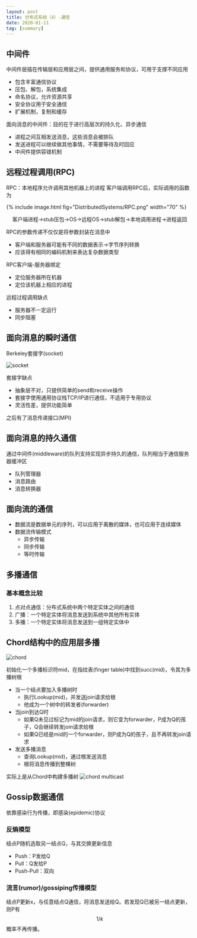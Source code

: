 ```yaml
---
layout: post
title: 分布式系统（4）-通信
date: 2020-01-11
tag: [summary]
---
```


## 中间件
中间件层插在传输层和应用层之间，提供通用服务和协议，可用于支撑不同应用
* 包含丰富通信协议
* 压包、解包，系统集成
* 命名协议，允许资源共享
* 安全协议用于安全通信
* 扩展机制，复制和缓存

面向消息的中间件：目的在于进行高层次的持久化、异步通信
* 进程之间互相发送消息，这些消息会被排队
* 发送进程可以继续做其他事情，不需要等待及时回应
* 中间件提供容错机制

## 远程过程调用(RPC)
RPC：本地程序允许调用其他机器上的进程
客户端调用RPC后，实际调用的函数为

{% include image.html fig="DistributedSystems/RPC.png" width="70" %}

<center>客户端进程->stub压包->OS->远程OS->stub解包->本地调用进程->进程返回</center>

RPC的参数传递不仅仅是将参数封装在消息中
* 客户端和服务器可能有不同的数据表示->字节序列转换
* 应该得有相同的编码机制来表达复杂数据类型

RPC客户端-服务器绑定
* 定位服务器所在机器
* 定位该机器上相应的进程

远程过程调用缺点
* 服务器不一定运行
* 同步阻塞

## 面向消息的瞬时通信
Berkeley套接字(socket)

![socket](https://media.geeksforgeeks.org/wp-content/uploads/Socket_server.png)

套接字缺点
* 抽象层不对，只提供简单的send和receive操作
* 套接字使用通用协议栈TCP/IP进行通信，不适用于专用协议
* 灵活性差，提供功能简单

之后有了消息传递接口(MPI)

## 面向消息的持久通信
通过中间件(middleware)的队列支持实现异步持久的通信，队列相当于通信服务器缓冲区
* 队列管理器
* 消息路由
* 消息转换器

## 面向流的通信
* 数据流是数据单元的序列，可以应用于离散的媒体，也可应用于连续媒体
* 数据流传输模式
	- 异步传输
	- 同步传输
	- 等时传输

## 多播通信
### 基本概念比较
1. 点对点通信：分布式系统中两个特定实体之间的通信
2. 广播：一个特定实体将消息发送到系统中其他所有实体
3. 多播：一个特定实体将消息发送到一组特定实体中

## Chord结构中的应用层多播
![chord](https://sujithjay.com/public/DHT-Dynamo.png)

初始化一个多播标识符mid，在指纹表(finger table)中找到succ(mid)，令其为多播树根
* 当一个结点要加入多播树时
	- 执行Lookup(mid)，并发送join请求给根
	- 他成为一个树中的转发者(forwarder)
* 当join到达Q时
	- 如果Q未见过标记为mid的join请求，则它变为forwarder，P成为Q的孩子，Q会继续转发join请求给根
	- 如果Q已经是mid的一个forwarder，则P成为Q的孩子，且不再转发join请求
* 发送多播消息
	- 查询Lookup(mid)，通过根发送消息
	- 根将消息传播到整棵树

实际上是从Chord中构建多播树
![chord multicast](https://www.researchgate.net/profile/Nguyen_Hoaison/publication/254020375/figure/fig7/AS:668428058771461@1536377076268/An-example-of-Chord-based-multicast-method-In-this-example-Node-1-sends-messages-to-all.ppm)

## Gossip数据通信
依靠感染行为传播，即感染(epidemic)协议

### 反熵模型
结点P随机选取另一结点Q，与其交换更新信息
* Push：P发给Q
* Pull：Q发给P
* Push-Pull：双向

### 流言(rumor)/gossiping传播模型
结点P更新x，与任意结点Q通信，将消息发送给Q。若发现Q已被另一结点更新，则P有$$1/k$$概率不再传播。